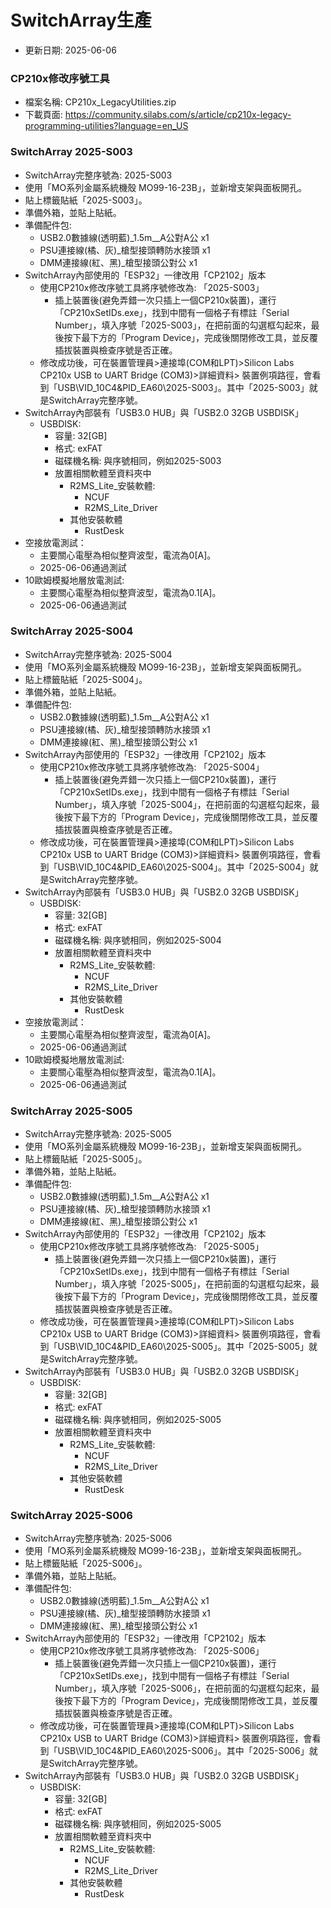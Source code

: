 # SwitchArray生產
+ 更新日期: 2025-06-06

### CP210x修改序號工具
+ 檔案名稱: CP210x_LegacyUtilities.zip
+ 下載頁面: https://community.silabs.com/s/article/cp210x-legacy-programming-utilities?language=en_US

### SwitchArray 2025-S003
+ SwitchArray完整序號為: 2025-S003
+ 使用「MO系列金屬系統機殼 MO99-16-23B」，並新增支架與面板開孔。
+ 貼上標籤貼紙「2025-S003」。
+ 準備外箱，並貼上貼紙。
+ 準備配件包:
  + USB2.0數據線(透明藍)_1.5m__A公對A公 x1
  + PSU連接線(橘、灰)_槍型接頭轉防水接頭 x1
  + DMM連接線(紅、黑)_槍型接頭公對公 x1
+ SwitchArray內部使用的「ESP32」一律改用「CP2102」版本
  + 使用CP210x修改序號工具將序號修改為: 「2025-S003」
    + 插上裝置後(避免弄錯一次只插上一個CP210x裝置)，運行「CP210xSetIDs.exe」，找到中間有一個格子有標註「Serial Number」，填入序號「2025-S003」，在把前面的勾選框勾起來，最後按下最下方的「Program Device」，完成後關閉修改工具，並反覆插拔裝置與檢查序號是否正確。
  + 修改成功後，可在裝置管理員>連接埠(COM和LPT)>Silicon Labs CP210x USB to UART Bridge (COM3)>詳細資料> 裝置例項路徑，會看到「USB\VID_10C4&PID_EA60\2025-S003」。其中「2025-S003」就是SwitchArray完整序號。
+ SwitchArray內部裝有「USB3.0 HUB」與「USB2.0 32GB USBDISK」
  + USBDISK:
    + 容量: 32[GB]
    + 格式: exFAT
    + 磁碟機名稱: 與序號相同，例如2025-S003
    + 放置相關軟體至資料夾中
      + R2MS_Lite_安裝軟體:
        + NCUF
        + R2MS_Lite_Driver
      + 其他安裝軟體
        + RustDesk
+ 空接放電測試：
  + 主要關心電壓為相似整齊波型，電流為0[A]。
  + 2025-06-06通過測試
+ 10歐姆模擬地層放電測試:
  + 主要關心電壓為相似整齊波型，電流為0.1[A]。
  + 2025-06-06通過測試
### SwitchArray 2025-S004
+ SwitchArray完整序號為: 2025-S004
+ 使用「MO系列金屬系統機殼 MO99-16-23B」，並新增支架與面板開孔。
+ 貼上標籤貼紙「2025-S004」。
+ 準備外箱，並貼上貼紙。
+ 準備配件包:
  + USB2.0數據線(透明藍)_1.5m__A公對A公 x1
  + PSU連接線(橘、灰)_槍型接頭轉防水接頭 x1
  + DMM連接線(紅、黑)_槍型接頭公對公 x1
+ SwitchArray內部使用的「ESP32」一律改用「CP2102」版本
  + 使用CP210x修改序號工具將序號修改為: 「2025-S004」
    + 插上裝置後(避免弄錯一次只插上一個CP210x裝置)，運行「CP210xSetIDs.exe」，找到中間有一個格子有標註「Serial Number」，填入序號「2025-S004」，在把前面的勾選框勾起來，最後按下最下方的「Program Device」，完成後關閉修改工具，並反覆插拔裝置與檢查序號是否正確。
  + 修改成功後，可在裝置管理員>連接埠(COM和LPT)>Silicon Labs CP210x USB to UART Bridge (COM3)>詳細資料> 裝置例項路徑，會看到「USB\VID_10C4&PID_EA60\2025-S004」。其中「2025-S004」就是SwitchArray完整序號。
+ SwitchArray內部裝有「USB3.0 HUB」與「USB2.0 32GB USBDISK」
  + USBDISK:
    + 容量: 32[GB]
    + 格式: exFAT
    + 磁碟機名稱: 與序號相同，例如2025-S004
    + 放置相關軟體至資料夾中
      + R2MS_Lite_安裝軟體:
        + NCUF
        + R2MS_Lite_Driver
      + 其他安裝軟體
        + RustDesk
+ 空接放電測試：
  + 主要關心電壓為相似整齊波型，電流為0[A]。
  + 2025-06-06通過測試
+ 10歐姆模擬地層放電測試:
  + 主要關心電壓為相似整齊波型，電流為0.1[A]。
  + 2025-06-06通過測試
### SwitchArray 2025-S005
+ SwitchArray完整序號為: 2025-S005
+ 使用「MO系列金屬系統機殼 MO99-16-23B」，並新增支架與面板開孔。
+ 貼上標籤貼紙「2025-S005」。
+ 準備外箱，並貼上貼紙。
+ 準備配件包:
  + USB2.0數據線(透明藍)_1.5m__A公對A公 x1
  + PSU連接線(橘、灰)_槍型接頭轉防水接頭 x1
  + DMM連接線(紅、黑)_槍型接頭公對公 x1
+ SwitchArray內部使用的「ESP32」一律改用「CP2102」版本
  + 使用CP210x修改序號工具將序號修改為: 「2025-S005」
    + 插上裝置後(避免弄錯一次只插上一個CP210x裝置)，運行「CP210xSetIDs.exe」，找到中間有一個格子有標註「Serial Number」，填入序號「2025-S005」，在把前面的勾選框勾起來，最後按下最下方的「Program Device」，完成後關閉修改工具，並反覆插拔裝置與檢查序號是否正確。
  + 修改成功後，可在裝置管理員>連接埠(COM和LPT)>Silicon Labs CP210x USB to UART Bridge (COM3)>詳細資料> 裝置例項路徑，會看到「USB\VID_10C4&PID_EA60\2025-S005」。其中「2025-S005」就是SwitchArray完整序號。
+ SwitchArray內部裝有「USB3.0 HUB」與「USB2.0 32GB USBDISK」
  + USBDISK:
    + 容量: 32[GB]
    + 格式: exFAT
    + 磁碟機名稱: 與序號相同，例如2025-S005
    + 放置相關軟體至資料夾中
      + R2MS_Lite_安裝軟體:
        + NCUF
        + R2MS_Lite_Driver
      + 其他安裝軟體
        + RustDesk


### SwitchArray 2025-S006
+ SwitchArray完整序號為: 2025-S006
+ 使用「MO系列金屬系統機殼 MO99-16-23B」，並新增支架與面板開孔。
+ 貼上標籤貼紙「2025-S006」。
+ 準備外箱，並貼上貼紙。
+ 準備配件包:
  + USB2.0數據線(透明藍)_1.5m__A公對A公 x1
  + PSU連接線(橘、灰)_槍型接頭轉防水接頭 x1
  + DMM連接線(紅、黑)_槍型接頭公對公 x1
+ SwitchArray內部使用的「ESP32」一律改用「CP2102」版本
  + 使用CP210x修改序號工具將序號修改為: 「2025-S006」
    + 插上裝置後(避免弄錯一次只插上一個CP210x裝置)，運行「CP210xSetIDs.exe」，找到中間有一個格子有標註「Serial Number」，填入序號「2025-S006」，在把前面的勾選框勾起來，最後按下最下方的「Program Device」，完成後關閉修改工具，並反覆插拔裝置與檢查序號是否正確。
  + 修改成功後，可在裝置管理員>連接埠(COM和LPT)>Silicon Labs CP210x USB to UART Bridge (COM3)>詳細資料> 裝置例項路徑，會看到「USB\VID_10C4&PID_EA60\2025-S006」。其中「2025-S006」就是SwitchArray完整序號。
+ SwitchArray內部裝有「USB3.0 HUB」與「USB2.0 32GB USBDISK」
  + USBDISK:
    + 容量: 32[GB]
    + 格式: exFAT
    + 磁碟機名稱: 與序號相同，例如2025-S005
    + 放置相關軟體至資料夾中
      + R2MS_Lite_安裝軟體:
        + NCUF
        + R2MS_Lite_Driver
      + 其他安裝軟體
        + RustDesk
